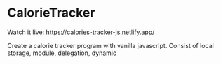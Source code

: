 # CalorieTracker

Watch it live: https://calories-tracker-js.netlify.app/ 

Create a calorie tracker program with vanilla javascript. 
Consist of local storage, module, delegation, dynamic
